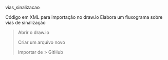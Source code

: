 vias_sinalizacao

Código em XML para importação no draw.io
Elabora um fluxograma sobre vias de sinalização 

> Abrir o draw.io
> 
> Criar um arquivo novo
> 
> Importar de > GitHub
